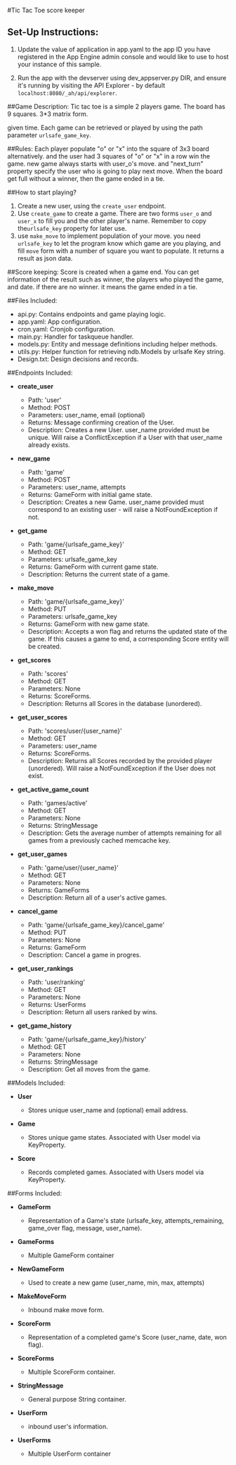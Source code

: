 #Tic Tac Toe score keeper

## Set-Up Instructions:
1.  Update the value of application in app.yaml to the app ID you have registered
 in the App Engine admin console and would like to use to host your instance of this sample.

1.  Run the app with the devserver using dev_appserver.py DIR, and ensure it's
 running by visiting the API Explorer - by default ```localhost:8080/_ah/api/explorer```.

##Game Description:
Tic tac toe is a simple 2 players game. 
The board has 9 squares. 3*3 matrix form.

given time. Each game can be retrieved or played by using the path parameter
`urlsafe_game_key`.

##Rules:
Each player populate "o" or "x" into the square of 3x3 board alternatively. and the user had 3 squares of "o" or "x" in a row win the game. 
new game always starts with user_o's move.
and "next_turn" property specify the user who is going to play next move.
When the board get full without a winner, then the game ended in a tie.


##How to start playing?
1. Create a new user, using the ```create_user``` endpoint.
1. Use ```create_game``` to create a game. There are two forms ```user_o``` and ```user_x``` to fill you and the other player's name. Remember to copy the```urlsafe_key``` property for later use.
1. use ```make_move``` to implement population of your move. you need ```urlsafe_key``` to let the program know which game are you playing, and fill ```move``` form with a number of square you want to populate. It returns a result as json data.


##Score keeping:
Score is created when a game end.
You can get information of the result such as winner, the players who played the game, and date.
if there are no winner. it means the game ended in a tie.


##Files Included:
 - api.py: Contains endpoints and game playing logic.
 - app.yaml: App configuration.
 - cron.yaml: Cronjob configuration.
 - main.py: Handler for taskqueue handler.
 - models.py: Entity and message definitions including helper methods.
 - utils.py: Helper function for retrieving ndb.Models by urlsafe Key string.
 - Design.txt: Design decisions and records.

##Endpoints Included:
 - **create_user**
    - Path: 'user'
    - Method: POST
    - Parameters: user_name, email (optional)
    - Returns: Message confirming creation of the User.
    - Description: Creates a new User. user_name provided must be unique. Will 
    raise a ConflictException if a User with that user_name already exists.
    
 - **new_game**
    - Path: 'game'
    - Method: POST
    - Parameters: user_name, attempts
    - Returns: GameForm with initial game state.
    - Description: Creates a new Game. user_name provided must correspond to an
    existing user - will raise a NotFoundException if not.
     
 - **get_game**
    - Path: 'game/{urlsafe_game_key}'
    - Method: GET
    - Parameters: urlsafe_game_key
    - Returns: GameForm with current game state.
    - Description: Returns the current state of a game.
    
 - **make_move**
    - Path: 'game/{urlsafe_game_key}'
    - Method: PUT
    - Parameters: urlsafe_game_key
    - Returns: GameForm with new game state.
    - Description: Accepts a won flag and returns the updated state of the game.
    If this causes a game to end, a corresponding Score entity will be created.
    
 - **get_scores**
    - Path: 'scores'
    - Method: GET
    - Parameters: None
    - Returns: ScoreForms.
    - Description: Returns all Scores in the database (unordered).
    
 - **get_user_scores**
    - Path: 'scores/user/{user_name}'
    - Method: GET
    - Parameters: user_name
    - Returns: ScoreForms. 
    - Description: Returns all Scores recorded by the provided player (unordered).
    Will raise a NotFoundException if the User does not exist.
    
 - **get_active_game_count**
    - Path: 'games/active'
    - Method: GET
    - Parameters: None
    - Returns: StringMessage
    - Description: Gets the average number of attempts remaining for all games
    from a previously cached memcache key.

 - **get_user_games**
    - Path: 'game/user/{user_name}'
    - Method: GET
    - Parameters: None
    - Returns: GameForms
    - Description: Return all of a user's active games.

 - **cancel_game**
    - Path: 'game/{urlsafe_game_key}/cancel_game'
    - Method: PUT
    - Parameters: None
    - Returns: GameForm
    - Description: Cancel a game in progres.

 - **get_user_rankings**
    - Path: 'user/ranking'
    - Method: GET
    - Parameters: None
    - Returns: UserForms
    - Description: Return all users ranked by wins.

 - **get_game_history**
    - Path: 'game/{urlsafe_game_key}/history'
    - Method: GET
    - Parameters: None
    - Returns: StringMessage
    - Description: Get all moves from the game.

##Models Included:
 - **User**
    - Stores unique user_name and (optional) email address.
    
 - **Game**
    - Stores unique game states. Associated with User model via KeyProperty.
    
 - **Score**
    - Records completed games. Associated with Users model via KeyProperty.
    
##Forms Included:
 - **GameForm**
    - Representation of a Game's state (urlsafe_key, attempts_remaining,
    game_over flag, message, user_name).

 - **GameForms**
    - Multiple GameForm container

 - **NewGameForm**
    - Used to create a new game (user_name, min, max, attempts)

 - **MakeMoveForm**
    - Inbound make move form.

 - **ScoreForm**
    - Representation of a completed game's Score (user_name, date, won flag).

 - **ScoreForms**
    - Multiple ScoreForm container.

 - **StringMessage**
    - General purpose String container.

 - **UserForm**
     - inbound user's information.

 - **UserForms**
     - Multiple UserForm container
